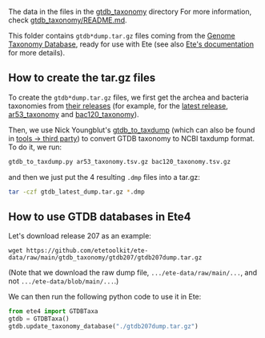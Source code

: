 
The data in the  files in the
[gtdb_taxonomy](gtdb_taxonomy) directory  For more
information, check [gtdb_taxonomy/README.md](gtdb_taxonomy/README.md).

This folder contains `gtdb*dump.tar.gz` files coming from the [Genome
Taxonomy Database](https://gtdb.ecogenomic.org/), ready for use with
Ete (see also [Ete's
documentation](https://etetoolkit.github.io/ete/tutorial/tutorial_taxonomy.html)
for more details).


## How to create the tar.gz files

To create the `gtdb*dump.tar.gz` files, we first get the archea and
bacteria taxonomies from [their releases](https://data.gtdb.ecogenomic.org/releases/)
(for example, for the [latest release](https://data.gtdb.ecogenomic.org/releases/latest),
[ar53_taxonomy](https://data.gtdb.ecogenomic.org/releases/latest/ar53_taxonomy.tsv.gz)
and
[bac120_taxonomy](https://data.gtdb.ecogenomic.org/releases/latest/bac120_taxonomy.tsv.gz)).

Then, we use Nick Youngblut's
[gtdb_to_taxdump](https://github.com/nick-youngblut/gtdb_to_taxdump)
(which can also be found in [tools -> third
party](https://gtdb.ecogenomic.org/tools)) to convert GTDB taxonomy to
NCBI taxdump format. To do it, we run:

```sh
gtdb_to_taxdump.py ar53_taxonomy.tsv.gz bac120_taxonomy.tsv.gz
```

and then we just put the 4 resulting `.dmp` files into a tar.gz:

```sh
tar -czf gtdb_latest_dump.tar.gz *.dmp
```


## How to use GTDB databases in Ete4

Let's download release 207 as an example:

```
wget https://github.com/etetoolkit/ete-data/raw/main/gtdb_taxonomy/gtdb207/gtdb207dump.tar.gz
```

(Note that we download the raw dump file, `.../ete-data/raw/main/...`,
and not `.../ete-data/blob/main/...`.)

We can then run the following python code to use it in Ete:

```py
from ete4 import GTDBTaxa
gtdb = GTDBTaxa()
gtdb.update_taxonomy_database("./gtdb207dump.tar.gz")
```
